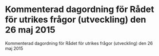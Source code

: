 # Kommenterad dagordning för Rådet för utrikes frågor (utveckling) den 26 maj 2015

Kommenterad dagordning för Rådet för utrikes frågor (utveckling) den 26 maj 2015
